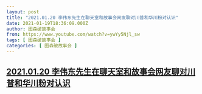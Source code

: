 ```yaml
---
layout: post
title: "2021.01.20 李伟东先生在聊天室和故事会网友聊对川普和华川粉对认识"
date: 2021-01-19T18:36:09.000Z
author: 图森破故事会
from: https://www.youtube.com/watch?v=ywYy5Njl_sw
tags: [ 图森破故事会 ]
categories: [ 图森破故事会 ]
---
```

<!--1611081369000-->
[2021.01.20 李伟东先生在聊天室和故事会网友聊对川普和华川粉对认识](https://www.youtube.com/watch?v=ywYy5Njl_sw)
------

<div>

</div>
